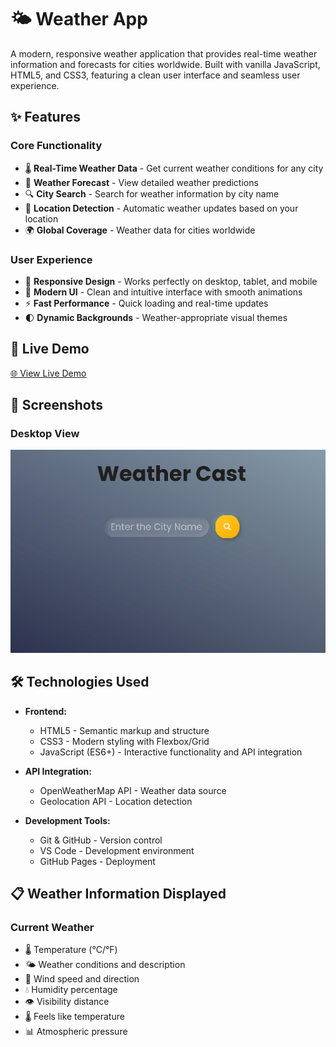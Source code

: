 # 🌤️ Weather App

A modern, responsive weather application that provides real-time weather information and forecasts for cities worldwide. Built with vanilla JavaScript, HTML5, and CSS3, featuring a clean user interface and seamless user experience.


## ✨ Features

### Core Functionality
- 🌡️ **Real-Time Weather Data** - Get current weather conditions for any city
- 📅 **Weather Forecast** - View detailed weather predictions
- 🔍 **City Search** - Search for weather information by city name
- 📍 **Location Detection** - Automatic weather updates based on your location
- 🌍 **Global Coverage** - Weather data for cities worldwide

### User Experience
- 📱 **Responsive Design** - Works perfectly on desktop, tablet, and mobile
- 🎨 **Modern UI** - Clean and intuitive interface with smooth animations
- ⚡ **Fast Performance** - Quick loading and real-time updates
- 🌓 **Dynamic Backgrounds** - Weather-appropriate visual themes

## 🚀 Live Demo

[🌐 View Live Demo](https://weather-app-alpha-five-34.vercel.app/)

## 📸 Screenshots

### Desktop View
![Desktop Screenshot](image.png)


## 🛠️ Technologies Used

- **Frontend:**
  - HTML5 - Semantic markup and structure
  - CSS3 - Modern styling with Flexbox/Grid
  - JavaScript (ES6+) - Interactive functionality and API integration

- **API Integration:**
  - OpenWeatherMap API - Weather data source
  - Geolocation API - Location detection

- **Development Tools:**
  - Git & GitHub - Version control
  - VS Code - Development environment
  - GitHub Pages - Deployment

## 📋 Weather Information Displayed

### Current Weather
- 🌡️ Temperature (°C/°F)
- 🌤️ Weather conditions and description
- 💨 Wind speed and direction
- 💧 Humidity percentage
- 👁️ Visibility distance
- 🌡️ Feels like temperature
- 📊 Atmospheric pressure
